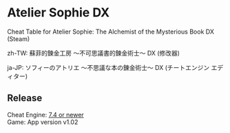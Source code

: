 # Atelier Sophie DX  
 Cheat Table for Atelier Sophie: The Alchemist of the Mysterious Book DX (Steam)
 
 zh-TW: 蘇菲的鍊金工房 ～不可思議書的鍊金術士～ DX (修改器)
 
 ja-JP: ソフィーのアトリエ ～不思議な本の錬金術士～ DX (チートエンジン エディター)
 
## Release
Cheat Engine: [7.4 or newer](https://github.com/cheat-engine/cheat-engine/releases)  
Game: App version v1.02
